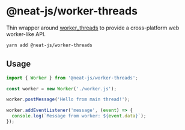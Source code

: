 # @neat-js/worker-threads

Thin wrapper around [worker_threads](https://nodejs.org/api/worker_threads.html) to provide a cross-platform web worker-like API.

```sh
yarn add @neat-js/worker-threads
```

## Usage

```js
import { Worker } from '@neat-js/worker-threads';

const worker = new Worker('./worker.js');

worker.postMessage('Hello from main thread!');

worker.addEventListener('message', (event) => {
  console.log(`Message from worker: ${event.data}`);
});
```
